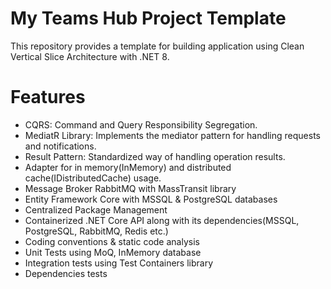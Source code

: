 # My Teams Hub Project Template

This repository provides a template for building application using Clean Vertical Slice Architecture with .NET 8.

# Features
- CQRS: Command and Query Responsibility Segregation.
- MediatR Library: Implements the mediator pattern for handling requests and notifications.
- Result Pattern: Standardized way of handling operation results.
- Adapter for in memory(InMemory) and distributed cache(IDistributedCache) usage.
- Message Broker RabbitMQ with MassTransit library
- Entity Framework Core with MSSQL & PostgreSQL databases
- Centralized Package Management
- Containerized .NET Core API along with its dependencies(MSSQL, PostgreSQL, RabbitMQ, Redis etc.)
- Coding conventions & static code analysis
- Unit Tests using MoQ, InMemory database
- Integration tests using Test Containers library
- Dependencies tests

